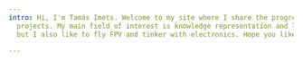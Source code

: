 ```yaml
---
intro: Hi, I'm Tamás Imets. Welcome to my site where I share the progress on my favorite
  projects. My main field of interest is knowledge representation and learning models,
  but I also like to fly FPV and tinker with electronics. Hope you like it.

---
```

